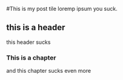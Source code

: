 #This is my post tile
loremp ipsum you suck.

## this is a header
this header sucks

### This is a chapter
and this chapter sucks even more